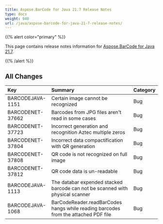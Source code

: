 ```yaml
---
title: Aspose.BarCode for Java 21.7 Release Notes
type: docs
weight: 940
url: /java/aspose-barcode-for-java-21-7-release-notes/
---
```


{{% alert color="primary" %}}

This page contains release notes information for [Aspose.BarCode for Java 21.7](https://downloads.aspose.com/barcode/java/new-releases/aspose.barcode-for-java-21.7/).

{{% /alert %}}
## **All Changes**

|**Key**|**Summary**|**Category**|
| :- | :- | :- |
|BARCODEJAVA-1151|Certain image cannot be recognized|Bug|
|BARCODENET-37662|Barcodes from JPG files aren't read in some cases|Bug|
|BARCODENET-37723|Incorrect generation and recognition Aztec multiple zeros|Bug|
|BARCODENET-37804|Incorrect data compactification with QR generation|Bug|
|BARCODENET-37808|QR code is not recognized on full image|Bug|
|BARCODENET-37812|QR code data is un-readable|Bug|
|BARCODEJAVA-1113|The databar expended stacked barcode can not be scanned with physical scanner|Bug|
|BARCODEJAVA-1068|BarCodeReader.readBarCodes hangs while reading barcodes from the attached PDF file|Bug|